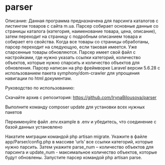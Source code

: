 # parser
Описание:
Данная программа предназначена для парсинга каталогов с листингом товаров с сайта m.ua. Парсер собирает основные данные со страницы каталога (категория, наименование товара, цена, описание), затем переходит на страницу с подробным описанием товара и собирает его свойства. Когда все товары со страницы обработаны, парсер переходит на следующую, если таковая имеется. Уже спарсенные товары обновляются. Парсер имеет свой файл с настройками, где нужно указать ссылки категорий, количество объектов, которые нужно спарсить и количество объектов для обновления. Парсер написан на php фреймворке Laravel версии 5.6.28 c использованием пакета symphony/dom-crawler для упрощения навигации по html документам.

Руководство по использованию:

Скачайте архив с репозитория: https://github.com/IrynaBilousova/parser

Выполните команду composer update для установки всех нужных пакетов

Переименуйте файл .env.example в .env и убедитесь, что соединение с базой данных установлено

Накатите миграции командой php artisan migrate. Укажите в файле app/Parser/config.php в массиве ‘urls’ все ссылки категорий, которые нужно парсить. Затем укажите parse_num – количество объектов для парсинга и update_num - максимальное количество объектов, которые будут обновлены. Запустите парсер командой php artisan parse.

